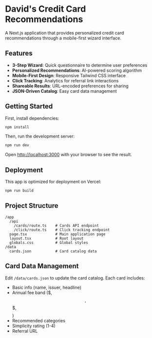 # David's Credit Card Recommendations

A Next.js application that provides personalized credit card recommendations through a mobile-first wizard interface.

## Features

- **3-Step Wizard**: Quick questionnaire to determine user preferences
- **Personalized Recommendations**: AI-powered scoring algorithm
- **Mobile-First Design**: Responsive Tailwind CSS interface
- **Click Tracking**: Analytics for referral link interactions
- **Shareable Results**: URL-encoded preferences for sharing
- **JSON-Driven Catalog**: Easy card data management

## Getting Started

First, install dependencies:

```bash
npm install
```

Then, run the development server:

```bash
npm run dev
```

Open [http://localhost:3000](http://localhost:3000) with your browser to see the result.

## Deployment

This app is optimized for deployment on Vercel:

```bash
npm run build
```

## Project Structure

```
/app
  /api
    /cards/route.ts    # Cards API endpoint
    /click/route.ts    # Click tracking endpoint
  page.tsx             # Main application page
  layout.tsx           # Root layout
  globals.css          # Global styles
/data
  cards.json           # Card catalog data
```

## Card Data Management

Edit `/data/cards.json` to update the card catalog. Each card includes:

- Basic info (name, issuer, headline)
- Annual fee band ($, $$, $$$, $$$$)
- Recommended categories
- Simplicity rating (1-4)
- Referral URL
